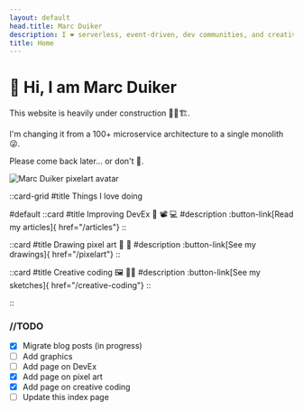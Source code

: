 ```yaml
---
layout: default
head.title: Marc Duiker
description: I ❤️ serverless, event-driven, dev communities, and creative coding!
title: Home
---
```


# 👋 Hi, I am Marc Duiker

This website is heavily under construction 👷‍♀️🏗️. 

I'm changing it from a 100+ microservice architecture to a single monolith 😜.

Please come back later... or don't :shrug:.

![Marc Duiker pixelart avatar](/marcduiker_hardhat.gif)

::card-grid
#title
Things I love doing

#default
  ::card
  #title
  Improving DevEx 📝 📽️ 💻
  #description
  :button-link[Read my articles]{ href="/articles"}
  ::

  ::card
  #title
  Drawing pixel art 🎨 👾
  #description
  :button-link[See my drawings]{ href="/pixelart"}
  ::

  ::card
  #title
  Creative coding 🖼️ 🧑‍💻
  #description
  :button-link[See my sketches]{ href="/creative-coding"}
  ::

  <!-- ::card
  #title
  Drawing pixel art 
  #description
  :button-link[See my drawings]{ href="/pixelart"}
  :: -->
::

### //TODO

- [X] Migrate blog posts (in progress)
- [ ] Add graphics
- [ ] Add page on DevEx
- [X] Add page on pixel art
- [X] Add page on creative coding
- [ ] Update this index page
